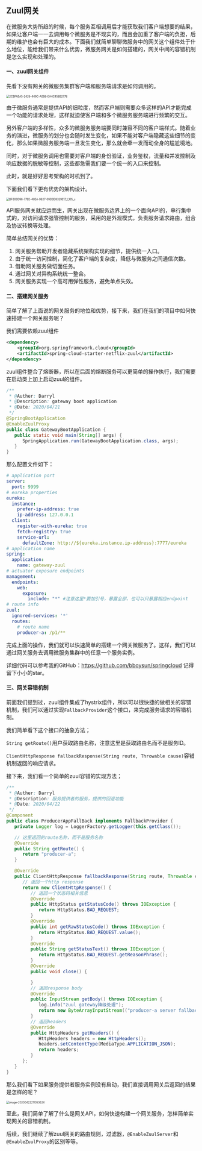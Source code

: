 ## Zuul网关

在微服务大势所趋的时候，每个服务互相调用后才能获取我们客户端想要的结果，如果让客户端一一去调用每个微服务是不现实的，而且会加重了客户端的负担，后期的维护也会有巨大的成本。下面我们就简单聊聊微服务中的网关这个组件处于什么地位，能给我们带来什么优势，微服务网关是如何搭建的，网关中间的容错机制是怎么实现和处理的。

#### 一、zuul网关组件

先看下没有网关的微服务集群客户端和服务端请求是如何调用的。

<img src="image/2CBFAEA5-2426-449C-A0B6-EA4C456B2776.jpeg" alt="2CBFAEA5-2426-449C-A0B6-EA4C456B2776" style="zoom:50%;" />

由于微服务通常是提供API的细粒度，然而客户端则需要众多这样的API才能完成一个功能的请求处理，这样就迫使客户端和多个微服务服务端进行频繁的交互。

另外客户端的多样性，众多的微服务服务端要同时兼容不同的客户端样式。随着业务的演进，微服务的划分也会随时发生变化，如果不能对客户端隐藏这些细节的变化，那么如果微服务服务端一旦发生变化，那么就会牵一发而动全身的尴尬境地。

同时，对于微服务调用也需要对客户端的身份验证，业务鉴权，流量和并发控制及响应数据的脱敏等控制，这些都急需我们要一个统一的入口来控制。

此时，就是好好思考架构的时机到了。

下面我们看下更有优势的架构设计。

<img src="image/BF800D96-77EE-48EA-9627-09D3D8329E17_1_105_c.jpeg" alt="BF800D96-77EE-48EA-9627-09D3D8329E17_1_105_c" style="zoom:50%;" />

API服务网关就应运而生，网关出现在微服务边界上的一个面向API的，串行集中式的，对访问请求强管控制的服务，采用的是外观模式，负责服务请求路由，组合及协议转换等处理。

简单总结网关的优势：

1. 网关服务帮助开发者隐藏系统架构实现的细节，提供统一入口。
2. 由于统一访问控制，简化了客户端的复杂度，降低与微服务之间通信次数。
3. 借助网关服务做切面任务。
4. 通过网关对异构系统统一整合。
5. 网关服务实现一个高可用弹性服务，避免单点失效。



#### 二、搭建网关服务

简单了解了上面说的网关服务的地位和优势，接下来，我们在我们的项目中如何快速搭建一个网关服务呢？

我们需要依赖zuul组件

```xml
<dependency>
    <groupId>org.springframework.cloud</groupId>
    <artifactId>spring-cloud-starter-netflix-zuul</artifactId>
</dependency>
```

zuul组件整合了熔断器，所以在后面的熔断服务可以更简单的操作执行，我们需要在启动类上加上启动zuul的组件。

```java
/**
 * @Auther: Darryl
 * @Description: gateway boot application
 * @Date: 2020/04/21
 */
@SpringBootApplication
@EnableZuulProxy
public class GatewayBootApplication {
   public static void main(String[] args) {
      SpringApplication.run(GatewayBootApplication.class, args);
   }
}
```

那么配置文件如下：

```yaml
# application port
server:
  port: 9999
# eureka properties
eureka:
  instance:
    prefer-ip-address: true
    ip-address: 127.0.0.1
  client:
    register-with-eureka: true
    fetch-registry: true
    service-url:
      defaultZone: http://${eureka.instance.ip-address}:7777/eureka
# application name
spring:
  application:
    name: gateway-zuul
# actuator exposure endpoints
management:
  endpoints:
    web:
      exposure:
        include: "*" #注意这里*要加引号，暴露全部，也可以只暴露相应endpoint
# route info
zuul:
  ignored-services: '*'
  routes:
    # route name
    producer-a: /p1/**
```

完成上面的操作，我们就可以快速简单的搭建一个网关微服务了。这样，我们可以通过网关服务去调用微服务集群中的任意一个服务实例。

详细代码可以参考我的GitHub：https://github.com/bboysun/springcloud  记得留下小小的star。



#### 三、网关容错机制

前面我们提到过，zuul组件集成了hystrix组件，所以可以很快捷的做相关的容错机制，我们可以通过实现`FallbackProvider`这个接口，来完成服务请求的容错机制。

我们简单看下这个接口的抽象方法；

`String getRoute()`用户获取路由名称，注意这里是获取路由名而不是服务ID。

`ClientHttpResponse fallbackResponse(String route, Throwable cause)`容错机制返回的响应请求。

接下来，我们看一个简单的zuul容错的实现方法；

```java
/**
 * @Auther: Darryl
 * @Description: 服务提供者的服务，提供的回退功能
 * @Date: 2020/04/22
 */
@Component
public class ProducerAppFallBack implements FallbackProvider {
   private Logger log = LoggerFactory.getLogger(this.getClass());

   // 这里返回的route名称，而不是服务名称
   @Override
   public String getRoute() {
      return "producer-a";
   }

   @Override
   public ClientHttpResponse fallbackResponse(String route, Throwable cause) {
      // 返回一个http response
      return new ClientHttpResponse() {
         // 返回一个状态码相关信息
         @Override
         public HttpStatus getStatusCode() throws IOException {
            return HttpStatus.BAD_REQUEST;
         }
         @Override
         public int getRawStatusCode() throws IOException {
            return HttpStatus.BAD_REQUEST.value();
         }
         @Override
         public String getStatusText() throws IOException {
            return HttpStatus.BAD_REQUEST.getReasonPhrase();
         }
         @Override
         public void close() {

         }
         // 返回response body
         @Override
         public InputStream getBody() throws IOException {
            log.info("zuul gateway降级处理");
            return new ByteArrayInputStream(("producer-a server fallback: " + ProducerAppFallBack.this.getRoute()).getBytes());
         }
         // 返回headers
         @Override
         public HttpHeaders getHeaders() {
            HttpHeaders headers = new HttpHeaders();
            headers.setContentType(MediaType.APPLICATION_JSON);
            return headers;
         }
      };
   }
}
```

那么我们看下如果服务提供者服务实例没有启动，我们直接调用网关后返回的结果是怎样的呢？

<img src="image/image-20200422211053624.png" alt="image-20200422211053624" style="zoom:50%;" />

至此，我们简单了解了什么是网关API，如何快速构建一个网关服务，怎样简单实现网关的容错机制。

后续，我们继续了解zuul网关的路由规则，过滤器，`@EnableZuulServer`和`@EnableZuulProxy`的区别等等。